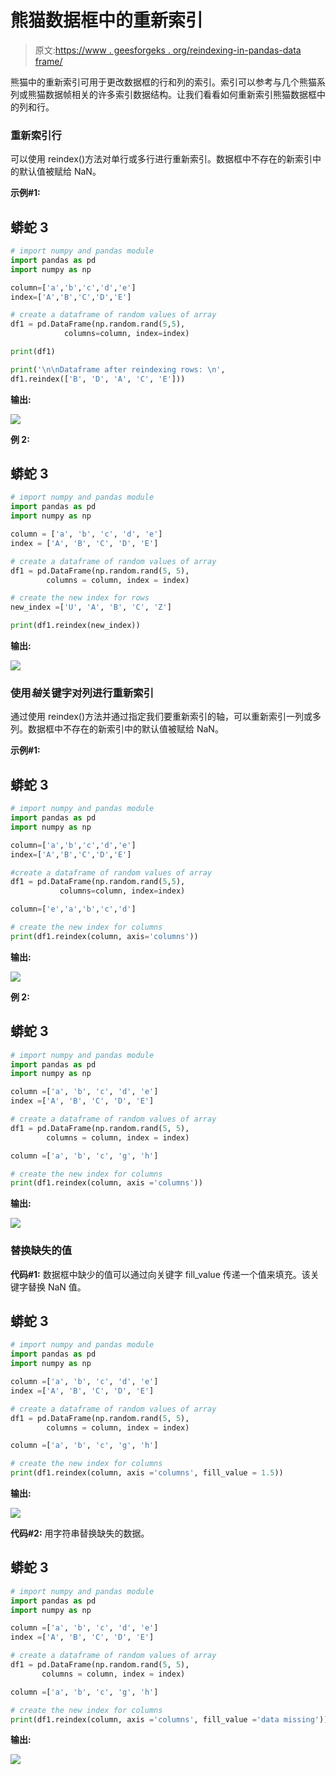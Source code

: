 # 熊猫数据框中的重新索引

> 原文:[https://www . geesforgeks . org/reindexing-in-pandas-data frame/](https://www.geeksforgeeks.org/reindexing-in-pandas-dataframe/)

熊猫中的重新索引可用于更改数据框的行和列的索引。索引可以参考与几个熊猫系列或熊猫数据帧相关的许多索引数据结构。让我们看看如何重新索引熊猫数据框中的列和行。

### 重新索引行

可以使用 reindex()方法对单行或多行进行重新索引。数据框中不存在的新索引中的默认值被赋给 NaN。

**示例#1:**

## 蟒蛇 3

```py
# import numpy and pandas module
import pandas as pd
import numpy as np

column=['a','b','c','d','e']
index=['A','B','C','D','E']

# create a dataframe of random values of array
df1 = pd.DataFrame(np.random.rand(5,5),
            columns=column, index=index)

print(df1)

print('\n\nDataframe after reindexing rows: \n',
df1.reindex(['B', 'D', 'A', 'C', 'E']))
```

**输出:**

![](img/82599ac670eb39a129edbb9e96533234.png)

**例 2:**

## 蟒蛇 3

```py
# import numpy and pandas module
import pandas as pd
import numpy as np

column = ['a', 'b', 'c', 'd', 'e']
index = ['A', 'B', 'C', 'D', 'E']

# create a dataframe of random values of array
df1 = pd.DataFrame(np.random.rand(5, 5),
        columns = column, index = index)

# create the new index for rows
new_index =['U', 'A', 'B', 'C', 'Z']

print(df1.reindex(new_index))
```

**输出:**

![](img/3c9b4bdf609eabbbb46d5b39fe5357e1.png)

### 使用*轴*关键字对列进行重新索引

通过使用 reindex()方法并通过指定我们要重新索引的轴，可以重新索引一列或多列。数据框中不存在的新索引中的默认值被赋给 NaN。

**示例#1:**

## 蟒蛇 3

```py
# import numpy and pandas module
import pandas as pd
import numpy as np

column=['a','b','c','d','e']
index=['A','B','C','D','E']

#create a dataframe of random values of array
df1 = pd.DataFrame(np.random.rand(5,5),
           columns=column, index=index)

column=['e','a','b','c','d']

# create the new index for columns
print(df1.reindex(column, axis='columns'))
```

**输出:**

![](img/cfe050ec97ed4543acb28907c9689810.png)

**例 2:**

## 蟒蛇 3

```py
# import numpy and pandas module
import pandas as pd
import numpy as np

column =['a', 'b', 'c', 'd', 'e']
index =['A', 'B', 'C', 'D', 'E']

# create a dataframe of random values of array
df1 = pd.DataFrame(np.random.rand(5, 5),
        columns = column, index = index)

column =['a', 'b', 'c', 'g', 'h']

# create the new index for columns
print(df1.reindex(column, axis ='columns'))
```

**输出:**

![](img/bc978831fa1fc8dc4ec585dc5e8036ea.png)

### 替换缺失的值

**代码#1:** 数据框中缺少的值可以通过向关键字 fill_value 传递一个值来填充。该关键字替换 NaN 值。

## 蟒蛇 3

```py
# import numpy and pandas module
import pandas as pd
import numpy as np

column =['a', 'b', 'c', 'd', 'e']
index =['A', 'B', 'C', 'D', 'E']

# create a dataframe of random values of array
df1 = pd.DataFrame(np.random.rand(5, 5),
        columns = column, index = index)

column =['a', 'b', 'c', 'g', 'h']

# create the new index for columns
print(df1.reindex(column, axis ='columns', fill_value = 1.5))
```

**输出:**

![](img/9eb0095b9a6941572d374bef5d6a706d.png)

**代码#2:** 用字符串替换缺失的数据。

## 蟒蛇 3

```py
# import numpy and pandas module
import pandas as pd
import numpy as np

column =['a', 'b', 'c', 'd', 'e']
index =['A', 'B', 'C', 'D', 'E']

# create a dataframe of random values of array
df1 = pd.DataFrame(np.random.rand(5, 5),
       columns = column, index = index)

column =['a', 'b', 'c', 'g', 'h']

# create the new index for columns
print(df1.reindex(column, axis ='columns', fill_value ='data missing'))
```

**输出:**

![](img/1655d1fe9207c16c784f9a89c0cbd869.png)